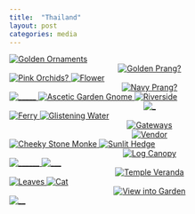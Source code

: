 ```yaml
---
title:  "Thailand"
layout: post
categories: media
---
```


<a href="/assets/images/thailand/134D45C1-A78F-40D8-AF9E-C171F3CCC75A_1_102_o.jpeg" data-fancybox="thailand-gallery">
  <img src="/assets/images/thailand/134D45C1-A78F-40D8-AF9E-C171F3CCC75A_1_102_o.jpeg" alt="Golden Ornaments" style="max-width: 100%; height: auto;">
</a>




<div style="text-align: center;">
  <a href="/assets/images/thailand/009F8ADF-A4E1-4FDC-85EA-7EABBE44FEA3_1_102_a.jpeg" data-fancybox="thailand-gallery">
    <img src="/assets/images/thailand/009F8ADF-A4E1-4FDC-85EA-7EABBE44FEA3_1_102_a.jpeg" alt="Golden Prang?" style="max-width: 66.666%; height: auto;">
  </a>
</div>

<a href="/assets/images/thailand/0FB25261-AE78-49B0-90B1-980DD220B1ED.jpeg" data-fancybox="thailand-gallery">
  <img src="/assets/images/thailand/0FB25261-AE78-49B0-90B1-980DD220B1ED.jpeg" alt="Pink Orchids?" style="max-width: 100%; height: auto;">
</a>

<a href="/assets/images/thailand/EA2F5F3E-C871-4E10-B456-AB827AC1BC9E_1_102_o.jpeg" data-fancybox="thailand-gallery">
  <img src="/assets/images/thailand/EA2F5F3E-C871-4E10-B456-AB827AC1BC9E_1_102_o.jpeg" alt="Flower" style="max-width: 100%; height: auto;">
</a>

<div style="text-align: center;">
  <a href="/assets/images/thailand/6A5C0433-85BA-4AB0-A9D5-EF2C2E79C705_1_201_a.jpeg" data-fancybox="thailand-gallery">
    <img src="/assets/images/thailand/6A5C0433-85BA-4AB0-A9D5-EF2C2E79C705_1_201_a.jpeg" alt="Navy Prang?" style="max-width: 66.666%; height: auto;">
  </a>
</div>

<a href="/assets/images/thailand/3857246D-CB81-4756-A2C7-700B0B7A7951_1_102_o.jpeg" data-fancybox="thailand-gallery">
  <img src="/assets/images/thailand/3857246D-CB81-4756-A2C7-700B0B7A7951_1_102_o.jpeg" alt="_____" style="max-width: 100%; height: auto;">
</a>

<a href="/assets/images/thailand/43EAEBC5-6F34-4566-8595-4D94EB13EC3B_1_102_o.jpeg" data-fancybox="thailand-gallery">
  <img src="/assets/images/thailand/43EAEBC5-6F34-4566-8595-4D94EB13EC3B_1_102_o.jpeg" alt="Ascetic Garden Gnome" style="max-width: 100%; height: auto;">
</a>

<a href="/assets/images/thailand/B045F198-A5F7-4814-B5D2-F21FC6889676.jpeg" data-fancybox="thailand-gallery">
  <img src="/assets/images/thailand/B045F198-A5F7-4814-B5D2-F21FC6889676.jpeg" alt="Riverside" style="max-width: 100%; height: auto;">
</a>

<div style="text-align: center;">
  <a href="/assets/images/thailand/437102AC-2A65-440F-9BB8-C26BFA1948BC_1_105_c.jpeg" data-fancybox="thailand-gallery">
    <img src="/assets/images/thailand/437102AC-2A65-440F-9BB8-C26BFA1948BC_1_105_c.jpeg" alt="_" style="max-width: 66.666%; height: auto;">
  </a>
</div>

<a href="/assets/images/thailand/620A3F99-9CED-46CF-B88E-65047DE73B05_1_102_o.jpeg" data-fancybox="thailand-gallery">
  <img src="/assets/images/thailand/620A3F99-9CED-46CF-B88E-65047DE73B05_1_102_o.jpeg" alt="Ferry" style="max-width: 100%; height: auto;">
</a>

<a href="/assets/images/thailand/B7F07F87-697D-493A-BC07-3E9874D93407_1_102_a.jpeg" data-fancybox="thailand-gallery">
  <img src="/assets/images/thailand/B7F07F87-697D-493A-BC07-3E9874D93407_1_102_a.jpeg" alt="Glistening Water" style="max-width: 100%; height: auto;">
</a>

<div style="text-align: center;">
  <a href="/assets/images/thailand/C502944D-3176-45B1-BDB7-ECCE4245E13A_1_102_a.jpeg" data-fancybox="thailand-gallery">
    <img src="/assets/images/thailand/C502944D-3176-45B1-BDB7-ECCE4245E13A_1_102_a.jpeg" alt="Gateways" style="max-width: 66.666%; height: auto;">
  </a>
</div>

<div style="text-align: center;">
  <a href="/assets/images/thailand/422E8240-740E-43C8-8723-1B583CD23595_1_201_a.jpeg" data-fancybox="thailand-gallery">
    <img src="/assets/images/thailand/422E8240-740E-43C8-8723-1B583CD23595_1_201_a.jpeg" alt="Vendor" style="max-width: 66.666%; height: auto;">
  </a>
</div>

<a href="/assets/images/thailand/7317502C-A22F-4331-A14E-0FCEE22D8CAB_1_102_o.jpeg" data-fancybox="thailand-gallery">
  <img src="/assets/images/thailand/7317502C-A22F-4331-A14E-0FCEE22D8CAB_1_102_o.jpeg" alt="Cheeky Stone Monke" style="max-width: 100%; height: auto;">
</a>

<a href="/assets/images/thailand/6FDFCC4C-5EAA-4C18-A795-F26A226E3ACD.jpeg" data-fancybox="thailand-gallery">
  <img src="/assets/images/thailand/6FDFCC4C-5EAA-4C18-A795-F26A226E3ACD.jpeg" alt="Sunlit Hedge" style="max-width: 100%; height: auto;">
</a>

<div style="text-align: center;">
  <a href="/assets/images/thailand/8CC4906C-4DE6-47CB-A0FF-57B2DDC3C1E2_1_201_a.jpeg" data-fancybox="thailand-gallery">
    <img src="/assets/images/thailand/8CC4906C-4DE6-47CB-A0FF-57B2DDC3C1E2_1_201_a.jpeg" alt="Log Canopy" style="max-width: 66.666%; height: auto;">
  </a>
</div>

<a href="/assets/images/thailand/972F7CBB-C6C2-4D7F-8830-E9ED0693C9CD.jpeg" data-fancybox="thailand-gallery">
  <img src="/assets/images/thailand/972F7CBB-C6C2-4D7F-8830-E9ED0693C9CD.jpeg" alt="______" style="max-width: 100%; height: auto;">
</a>

<a href="/assets/images/thailand/81CC637C-D9A5-42C4-B9B5-A42AF87F347E.jpeg" data-fancybox="thailand-gallery">
  <img src="/assets/images/thailand/81CC637C-D9A5-42C4-B9B5-A42AF87F347E.jpeg" alt="___" style="max-width: 100%; height: auto;">
</a>

<div style="text-align: center;">
  <a href="/assets/images/thailand/9FDC01CD-03B8-429F-8996-16E206B31BB8_1_201_a.jpeg" data-fancybox="thailand-gallery">
    <img src="/assets/images/thailand/9FDC01CD-03B8-429F-8996-16E206B31BB8_1_201_a.jpeg" alt="Temple Veranda" style="max-width: 66.666%; height: auto;">
  </a>
</div>

<a href="/assets/images/thailand/C8E25206-CBF1-40AF-9F79-B215C051183F.jpeg" data-fancybox="thailand-gallery">
  <img src="/assets/images/thailand/C8E25206-CBF1-40AF-9F79-B215C051183F.jpeg" alt="Leaves" style="max-width: 100%; height: auto;">
</a>

<a href="/assets/images/thailand/DED68872-5240-448E-AE47-992F4C071B14_1_102_o.jpeg" data-fancybox="thailand-gallery">
  <img src="/assets/images/thailand/DED68872-5240-448E-AE47-992F4C071B14_1_102_o.jpeg" alt="Cat" style="max-width: 100%; height: auto;">
</a>

<div style="text-align: center;">
  <a href="/assets/images/thailand/Copy of 000059.jpg" alt="View into Garden" data-fancybox="thailand-gallery">
    <img src="/assets/images/thailand/Copy of 000059.jpg" alt="View into Garden" style="max-width: 66.666%; height: auto;">
  </a>
</div>

<a href="/assets/images/thailand/EE3C29FF-38A7-4895-BCF0-73B2F63B909E.jpeg" data-fancybox="thailand-gallery">
  <img src="/assets/images/thailand/EE3C29FF-38A7-4895-BCF0-73B2F63B909E.jpeg" alt="__" style="max-width: 100%; height: auto;">
</a>




